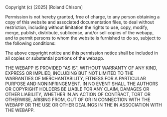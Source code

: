 

Copyright (c) [2025] [Roland Chisom]

Permission is not hereby granted, free of charge, to any person obtaining a copy
of this website and associated documentation files, to deal
 without restriction, including without limitation the rights
to use, copy, modify, merge, publish, distribute, sublicense, and/or sell
copies of the webapp, and to permit persons to whom the website is
furnished to do so, subject to the following conditions:

The above copyright notice and this permission notice shall be included in all
copies or substantial portions of the webapp.

THE WEBAPP IS PROVIDED "AS IS", WITHOUT WARRANTY OF ANY KIND, EXPRESS OR
IMPLIED, INCLUDING BUT NOT LIMITED TO THE WARRANTIES OF MERCHANTABILITY,
FITNESS FOR A PARTICULAR PURPOSE AND NONINFRINGEMENT. IN NO EVENT SHALL THE
AUTHORS OR COPYRIGHT HOLDERS BE LIABLE FOR ANY CLAIM, DAMAGES OR OTHER
LIABILITY, WHETHER IN AN ACTION OF CONTRACT, TORT OR OTHERWISE, ARISING FROM,
OUT OF OR IN CONNECTION WITH THE WEBAPP OR THE USE OR OTHER DEALINGS IN THE
IN ASSOCIATION WITH THE WEBAPP.
